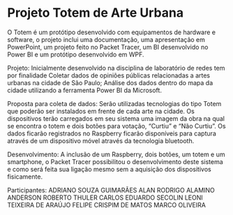 # Projeto Totem de Arte Urbana
O Totem é um protótipo desenvolvido com equipamentos de hardware e software, o projeto inclui uma documentação, uma apresentação em PowerPoint, um projeto feito no Packet Tracer, um BI desenvolvido no Power BI e um protótipo desenvolvido em WPF.

Projeto:
	Inicialmente desenvolvido na disciplina de laboratório de redes tem por finalidade
Coletar dados de opiniões públicas relacionadas a artes urbanas na cidade de São Paulo;
Análise dos dados dentro do mapa da cidade utilizando a ferramenta Power BI da Microsoft.

Proposta para coleta de dados:
Serão utilizadas tecnologias do tipo Totem que poderão ser instalados em frente de cada arte na cidade. Os dispositivos terão carregados em seu sistema uma imagem da obra na qual se encontra o totem e dois botões para votação, “Curtiu” e “Não Curtiu”.
	Os dados ficarão registrados no Raspberry ficarão disponíveis para captura através de um dispositivo móvel através da tecnologia bluetooth.

Desenvolvimento:
A inclusão de um Raspberry, dois botões, um totem e um smartphone, o Packet Tracer possibilitou o desenvolvimento deste sistema e como será feita sua ligação mesmo sem a aquisição dos dispositivos fisicamente.

Participantes:
ADRIANO SOUZA GUIMARÃES
ALAN RODRIGO ALAMINO
ANDERSON ROBERTO THULER
CARLOS EDUARDO SECOLIN 
LEONI TEIXEIRA DE ARAÚJO
FELIPE CRISPIM DE MATOS
MARCO OLIVEIRA 

